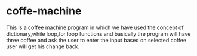 # coffe-machine
This is a coffee machine program in which we have used the concept of dictionary,while loop,for loop functions and basically the program will have three coffee and ask the user to enter the input based on selected coffee user will get his change back.
